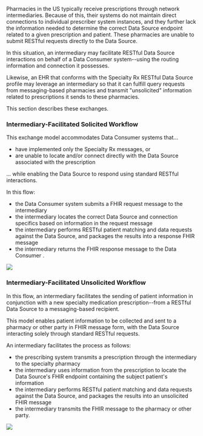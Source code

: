 Pharmacies in the US typically receive prescriptions through network intermediaries. Because of this, their systems do not maintain direct connections to individual prescriber system instances, and they further lack the information needed to determine the correct Data Source endpoint related to a given prescription and patient. These pharmacies are unable to submit RESTful requests directly to the Data Source.

In this situation, an intermediary may facilitate RESTful Data Source interactions on behalf of a Data Consumer system--using the routing information and connection it possesses. 

Likewise, an EHR that conforms with the Specialty Rx RESTful Data Source profile may leverage an intermediary so that it can fulfill query requests from messaging-based pharmacies and transmit "unsolicited" information related to prescriptions it sends to these pharmacies.

This section describes these exchanges. 

<p></p>

### Intermediary-Facilitated Solicited Workflow

This exchange model accommodates Data Consumer systems that... 

- have implemented only the Specialty Rx messages, or
- are unable to locate and/or connect directly with the Data Source associated with the prescription

... while enabling the Data Source to respond using standard RESTful interactions.

In this flow: 

- the Data Consumer system submits a FHIR request message to the intermediary
- the intermediary locates the correct Data Source and connection specifics based on information in the request message
- the intermediary performs RESTful patient matching and data requests against the Data Source, and packages the results into a response FHIR message
- the intermediary returns the FHIR response message to the Data Consumer .

<p></p>

<div><p>
  <img src="high-level-exchange-flow-solicited-facilitated-rest.png" style="float:none"> 
    </p>
</div>

<p></p>

### Intermediary-Facilitated Unsolicited Workflow

In this flow, an intermediary facilitates the sending of patient information in conjunction with a new specialty medication prescription--from a RESTful Data Source to a messaging-based recipient.

This model enables patient information to be collected and sent to a pharmacy or other party in FHIR message form, with the Data Source interacting solely through standard RESTful requests.

An intermediary facilitates the process as follows: 

- the prescribing system transmits a prescription through the intermediary to the specialty pharmacy
- the intermediary uses information from the prescription to locate the Data Source's FHIR endpoint containing the subject patient's information
- the intermediary performs RESTful patient matching and data requests against the Data Source, and packages the results into an unsolicited FHIR message
- the intermediary transmits the FHIR message to the pharmacy or other party.

<p></p>

<div><p>
  <img src="high-level-exchange-flow-unsolicited-facilitated-rest.png" style="float:none"> 
    </p>
</div>
<br>